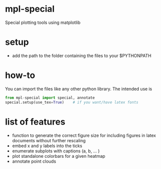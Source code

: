 # mpl-special
Special plotting tools using matplotlib

# setup
- add the path to the folder containing the files to your $PYTHONPATH

# how-to
You can import the files like any other python library.
The intended use is
```python
from mpl-special import special, annotate
special.setup(use_tex=True)    # if you want/have latex fonts
```

# list of features
- function to generate the correct figure size for including figures in latex documents without further rescaling
- embed x and y labels into the ticks
- enumerate subplots with captions (a, b, ... )
- plot standalone colorbars for a given heatmap
- annotate point clouds
